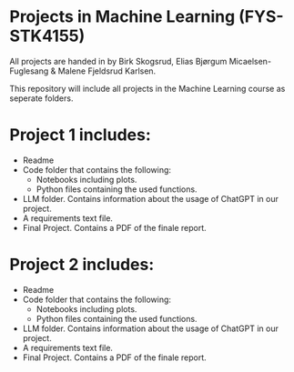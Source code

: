 # Projects in Machine Learning (FYS-STK4155)

All projects are handed in by Birk Skogsrud, Elias Bjørgum Micaelsen-Fuglesang & Malene Fjeldsrud Karlsen.

This repository will include all projects in the Machine Learning course as seperate folders. 

# Project 1 includes:
- Readme
- Code folder that contains the following:
  - Notebooks including plots.
  - Python files containing the used functions.    
- LLM folder. Contains information about the usage of ChatGPT in our project.
- A requirements text file.
- Final Project. Contains a PDF of the finale report. 

# Project 2 includes:
- Readme
- Code folder that contains the following:
  - Notebooks including plots.
  - Python files containing the used functions.    
- LLM folder. Contains information about the usage of ChatGPT in our project.
- A requirements text file.
- Final Project. Contains a PDF of the finale report. 